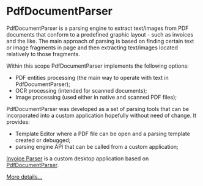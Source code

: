 # PdfDocumentParser
PdfDocumentParser is a parsing engine to extract text/images from PDF documents that conform to a predefined graphic layout - such as invoices and the like. The main approach of parsing is based on finding certain text or image fragments in page and then extracting text/images located relatively to those fragments.

Within this scope PdfDocumentParser implements the following options:
- PDF entities processing (the main way to operate with text in PdfDocumentParser);
- OCR processing (intended for scanned documents);
- Image processing (used either in native and scanned PDF files);

PdfDocumentParser was developed as a set of parsing tools that can be incorporated into a custom application hopefully without need of change. It provides:
- Template Editor where a PDF file can be open and a parsing template created or debugged;
- parsing engine API that can be called from a custom application;

[Invoice Parser](https://github.com/sergeystoyan/PdfDocumentParser/tree/lib%2Bcustomization/InvoiceParser) is a custom desktop application based on [PdfDocumentParser](https://github.com/sergeystoyan/PdfDocumentParser).

[More details...](https://sergeystoyan.github.io/PdfDocumentParser/)
